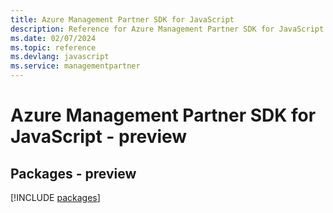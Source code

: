 ```yaml
---
title: Azure Management Partner SDK for JavaScript
description: Reference for Azure Management Partner SDK for JavaScript
ms.date: 02/07/2024
ms.topic: reference
ms.devlang: javascript
ms.service: managementpartner
---
```

# Azure Management Partner SDK for JavaScript - preview
## Packages - preview
[!INCLUDE [packages](management-partner-index.md)]